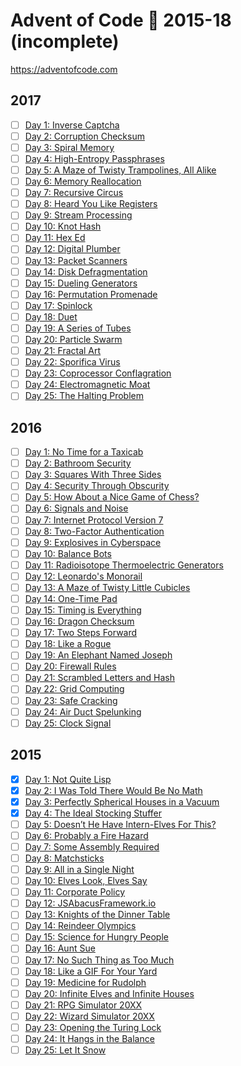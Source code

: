 # Advent of Code :christmas_tree: 2015-18 (incomplete)

https://adventofcode.com

## 2017

- [ ] [Day 1:  Inverse Captcha](/2017/01/src/main.rs)
- [ ] [Day 2:  Corruption Checksum](/2017/02/src/main.rs)
- [ ] [Day 3:  Spiral Memory](/2017/03/src/main.rs)
- [ ] [Day 4:  High-Entropy Passphrases](/2017/04/src/main.rs)
- [ ] [Day 5:  A Maze of Twisty Trampolines, All Alike](/2017/05/src/main.rs)
- [ ] [Day 6:  Memory Reallocation](/2017/06/src/main.rs)
- [ ] [Day 7:  Recursive Circus](/2017/07/src/main.rs)
- [ ] [Day 8:  Heard You Like Registers](/2017/08/src/main.rs)
- [ ] [Day 9:  Stream Processing](/2017/09/src/main.rs)
- [ ] [Day 10: Knot Hash](/2017/10/src/main.rs)
- [ ] [Day 11: Hex Ed](/2017/11/src/main.rs)
- [ ] [Day 12: Digital Plumber](/2017/12/src/main.rs)
- [ ] [Day 13: Packet Scanners](/2017/13/src/main.rs)
- [ ] [Day 14: Disk Defragmentation](/2017/14/src/main.rs)
- [ ] [Day 15: Dueling Generators](/2017/15/src/main.rs)
- [ ] [Day 16: Permutation Promenade](/2017/16/src/main.rs)
- [ ] [Day 17: Spinlock](/2017/17/src/main.rs)
- [ ] [Day 18: Duet](/2017/18/src/main.rs)
- [ ] [Day 19: A Series of Tubes](/2017/19/src/main.rs)
- [ ] [Day 20: Particle Swarm](/2017/20/src/main.rs)
- [ ] [Day 21: Fractal Art](/2017/21/src/main.rs)
- [ ] [Day 22: Sporifica Virus](/2017/22/src/main.rs)
- [ ] [Day 23: Coprocessor Conflagration](/2017/23/src/main.rs)
- [ ] [Day 24: Electromagnetic Moat](/2017/24/src/main.rs)
- [ ] [Day 25: The Halting Problem](/2017/25/src/main.rs)

## 2016

- [ ] [Day 1:  No Time for a Taxicab](/2016/01/src/main.rs)
- [ ] [Day 2:  Bathroom Security](/2016/02/src/main.rs)
- [ ] [Day 3:  Squares With Three Sides](/2016/03/src/main.rs)
- [ ] [Day 4:  Security Through Obscurity](/2016/04/src/main.rs)
- [ ] [Day 5:  How About a Nice Game of Chess?](/2016/05/src/main.rs)
- [ ] [Day 6:  Signals and Noise](/2016/06/src/main.rs)
- [ ] [Day 7:  Internet Protocol Version 7](/2016/07/src/main.rs)
- [ ] [Day 8:  Two-Factor Authentication](/2016/08/src/main.rs)
- [ ] [Day 9:  Explosives in Cyberspace](/2016/09/src/main.rs)
- [ ] [Day 10: Balance Bots](/2016/10/src/main.rs)
- [ ] [Day 11: Radioisotope Thermoelectric Generators](/2016/11/src/main.rs)
- [ ] [Day 12: Leonardo's Monorail](/2016/12/src/main.rs)
- [ ] [Day 13: A Maze of Twisty Little Cubicles](/2016/13/src/main.rs)
- [ ] [Day 14: One-Time Pad](/2016/14/src/main.rs)
- [ ] [Day 15: Timing is Everything](/2016/15/src/main.rs)
- [ ] [Day 16: Dragon Checksum](/2016/16/src/main.rs)
- [ ] [Day 17: Two Steps Forward](/2016/17/src/main.rs)
- [ ] [Day 18: Like a Rogue](/2016/18/src/main.rs)
- [ ] [Day 19: An Elephant Named Joseph](/2016/19/src/main.rs)
- [ ] [Day 20: Firewall Rules](/2016/20/src/main.rs)
- [ ] [Day 21: Scrambled Letters and Hash](/2016/21/src/main.rs)
- [ ] [Day 22: Grid Computing](/2016/22/src/main.rs)
- [ ] [Day 23: Safe Cracking](/2016/23/src/main.rs)
- [ ] [Day 24: Air Duct Spelunking](/2016/24/src/main.rs)
- [ ] [Day 25: Clock Signal](/2016/25/src/main.rs)

## 2015

- [x] [Day 1:  Not Quite Lisp](/2015/01/src/main.rs)
- [x] [Day 2:  I Was Told There Would Be No Math](/2015/02/src/main.rs)
- [x] [Day 3:  Perfectly Spherical Houses in a Vacuum](/2015/03/src/main.rs)
- [x] [Day 4:  The Ideal Stocking Stuffer](/2015/04/src/main.rs)
- [ ] [Day 5:  Doesn’t He Have Intern-Elves For This?](/2015/05/src/main.rs)
- [ ] [Day 6:  Probably a Fire Hazard](/2015/06/src/main.rs)
- [ ] [Day 7:  Some Assembly Required](/2015/07/src/main.rs)
- [ ] [Day 8:  Matchsticks](/2015/08/src/main.rs)
- [ ] [Day 9:  All in a Single Night](/2015/09/src/main.rs)
- [ ] [Day 10: Elves Look, Elves Say](/2015/10/src/main.rs)
- [ ] [Day 11: Corporate Policy](/2015/11/src/main.rs)
- [ ] [Day 12: JSAbacusFramework.io](/2015/12/src/main.rs)
- [ ] [Day 13: Knights of the Dinner Table](/2015/13/src/main.rs)
- [ ] [Day 14: Reindeer Olympics](/2015/14/src/main.rs)
- [ ] [Day 15: Science for Hungry People](/2015/15/src/main.rs)
- [ ] [Day 16: Aunt Sue](/2015/16/src/main.rs)
- [ ] [Day 17: No Such Thing as Too Much](/2015/17/src/main.rs)
- [ ] [Day 18: Like a GIF For Your Yard](/2015/18/src/main.rs)
- [ ] [Day 19: Medicine for Rudolph](/2015/19/src/main.rs)
- [ ] [Day 20: Infinite Elves and Infinite Houses](/2015/20/src/main.rs)
- [ ] [Day 21: RPG Simulator 20XX](/2015/21/src/main.rs)
- [ ] [Day 22: Wizard Simulator 20XX](/2015/22/src/main.rs)
- [ ] [Day 23: Opening the Turing Lock](/2015/23/src/main.rs)
- [ ] [Day 24: It Hangs in the Balance](/2015/24/src/main.rs)
- [ ] [Day 25: Let It Snow](/2015/25/src/main.rs)

